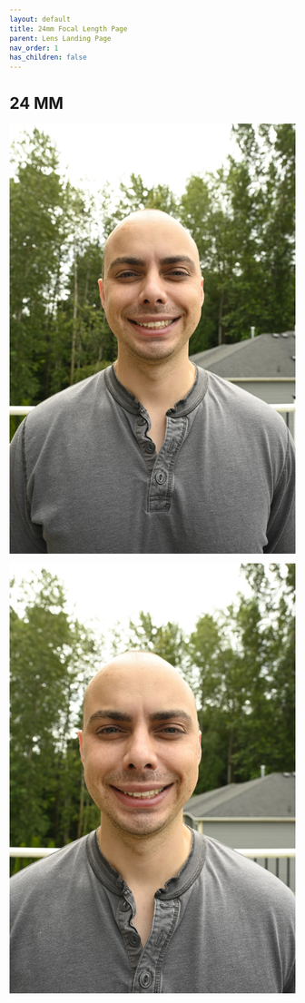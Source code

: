 ```yaml
---
layout: default
title: 24mm Focal Length Page
parent: Lens Landing Page
nav_order: 1
has_children: false
---
```


# 24 MM

![24 MM Body shot](./images/Body/24mm.JPG)


![24 MM Head shot](./images/Head/24mm.JPG)
